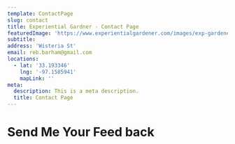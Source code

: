 ```yaml
---
template: ContactPage
slug: contact
title: Experiential Gardner - Contact Page
featuredImage: 'https://www.experientialgardener.com/images/exp-gardener-header-flattened.jpg'
subtitle: 
address: 'Wisteria St'
email: reb.barham@gmail.com
locations:
  - lat: '33.193346'
    lng: '-97.1585941'
    mapLink: ''
meta:
  description: This is a meta description.
  title: Contact Page
---
```


# Send Me Your Feed back


